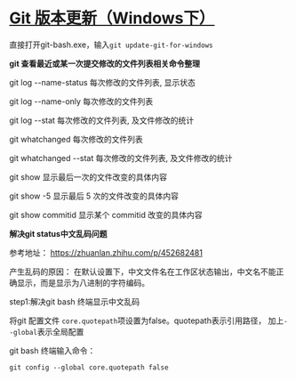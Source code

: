 # [Git 版本更新（Windows下）](https://www.cnblogs.com/shi-win-snoopy/p/12811818.html)

直接打开git-bash.exe，输入`git update-git-for-windows`



**git 查看最近或某一次提交修改的文件列表相关命令整理**



git log --name-status 每次修改的文件列表, 显示状态

git log --name-only 每次修改的文件列表

git log --stat 每次修改的文件列表, 及文件修改的统计

git whatchanged 每次修改的文件列表

git whatchanged --stat 每次修改的文件列表, 及文件修改的统计

git show 显示最后一次的文件改变的具体内容

git show -5 显示最后 5 次的文件改变的具体内容

git show commitid 显示某个 commitid 改变的具体内容



**解决git status中文乱码问题**

参考地址： https://zhuanlan.zhihu.com/p/452682481

产生乱码的原因： 在默认设置下，中文文件名在工作区状态输出，中文名不能正确显示，而是显示为八进制的字符编码。

step1:解决git bash 终端显示中文乱码

将git 配置文件 `core.quotepath`项设置为false。quotepath表示引用路径， 加上`--global`表示全局配置

git bash 终端输入命令：

```text
git config --global core.quotepath false
```

